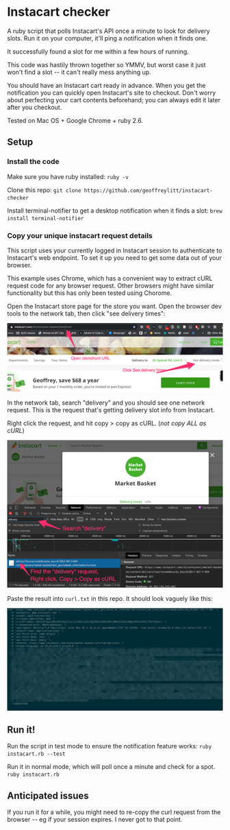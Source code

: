 # Instacart checker

A ruby script that polls Instacart's API once a minute to look for delivery slots.
Run it on your computer, it'll ping a notification when it finds one.

It successfully found a slot for me within a few hours of running.

This code was hastily thrown together so YMMV, but worst case it just
won't find a slot -- it can't really mess anything up.

You should have an Instacart cart ready in advance.
When you get the notification you can quickly open Instacart's site to checkout.
Don't worry about perfecting your cart contents beforehand; you can always edit it later
after you checkout.

Tested on Mac OS + Google Chrome + ruby 2.6.

## Setup

### Install the code

Make sure you have ruby installed: `ruby -v`

Clone this repo: `git clone https://github.com/geoffreylitt/instacart-checker`

Install terminal-notifier to get a desktop notification when it finds a slot: `brew install terminal-notifier`

### Copy your unique instacart request details

This script uses your currently logged in Instacart session to authenticate
to Instacart's web endpoint. To set it up you need to get some data
out of your browser.

This example uses Chrome, which has a convenient way to extract cURL
request code for any browser request. Other browsers might have
similar functionality but this has only been tested using Chorome.

Open the Instacart store page for the store you want.
Open the browser dev tools to the network tab, then
click "see delivery times":

![](docs/click.png)

In the network tab, search "delivery" and you should see one network request.
This is the request that's getting delivery slot info from Instacart.

Right click the request, and hit copy > copy as cURL. (_not copy ALL as cURL_)

![](docs/copy.png)

Paste the result into `curl.txt` in this repo.
It should look vaguely like this:

![](docs/curl.png)

## Run it!

Run the script in test mode to ensure the notification feature works:
`ruby instacart.rb --test`

Run it in normal mode, which will poll once a minute and check for a spot.
`ruby instacart.rb`

## Anticipated issues

If you run it for a while, you might need to re-copy the curl request
from the browser -- eg if your session expires. I never got to that point.
